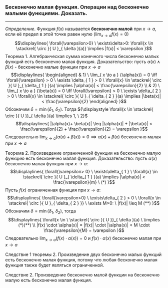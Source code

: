 ### Бесконечно малая функция. Операции над бесконечно малыми функциями. Доказать.
---
*Определение*. Функция ${\displaystyle f(x)}$ называется **бесконечно малой** при ${\displaystyle x \to a}$, если её предел в этой точке равен нулю (${\displaystyle \lim_{ x \to a } {f(x)} = 0}$)
$$\displaylines{
\forall{\varepsilon>0} \ \exists\delta>0: \forall{x \in  \stackrel{ \circ }{ U }_{ \delta }(a)} \implies  |f(x)| < \varepsilon
}$$
Теорема 1. Алгебраическая сумма конечного числа бесконечно малых функций есть бесконечно малая функция.
Доказательство: пусть ${\displaystyle \alpha(x) \wedge \beta(x)}$ - бесконечно малые функции при ${\displaystyle  x \to a}$
$$\displaylines{
\begin{aligned}
& 1) \ \lim_{ x \to a } {\alpha(x)} = 0 \iff  \forall{\varepsilon} > 0  \ \exists \delta_{ 1 } > 0 \ \forall{x} \in \stackrel{ \circ }{ U }_{ \delta_{ 1 } }(a) \implies  |\alpha(x)| < \frac{\varepsilon}{2} \\
& 2) \ \lim_{ x \to a } {\beta(x)} = 0 \iff  \forall{\varepsilon} > 0  \ \exists \delta_{ 2 } > 0 \ \forall{x} \in \stackrel{ \circ }{ U }_{ \delta_{ 2 } }(a) \implies  |\beta(x)| < \frac{\varepsilon}{2}
\end{aligned}
}$$
Обозначим ${\displaystyle \delta = \min(\delta_{ 1 }, \ \delta_{ 2 })}$. Тогда ${\displaystyle \forall{x \in \stackrel{ \circ }{ U }}_{ \delta }(a) \implies 1, \ 2}$
$$\displaylines{
|\alpha(x)+ \beta(x)| \leq |\alpha(x)| + |\beta(x)| < \frac{\varepsilon}{2} + \frac{\varepsilon}{2} = \varepsilon
}$$
Следовательно ${\displaystyle \lim_{ x \to a } {(\alpha(x) + \beta(x)) = 0 \implies \alpha(x) + \beta(x)}}$ бесконечно малая при ${\displaystyle x \to a}$

Теорема 2. Произведение ограниченной функции на бесконечно малую функцию есть бесконечно малая функция.
Доказательство: пусть ${\displaystyle \alpha(x)}$ бесконечно малая функция при ${\displaystyle x \to a}$:
$$\displaylines{
\forall{\varepsilon> 0} \ \exists\delta_{ 1 } \ \forall{x} \in  \stackrel{ \circ }{ U }_{ \delta_{ 1 } }(a) \implies |\alpha(x)| < \frac{\varepsilon}{m} \ (*)
}$$
Пусть ${\displaystyle f(x)}$ ограниченная функция при ${\displaystyle x \to a}$:
$$\displaylines{
\forall{\varepsilon>0} \ \exists\delta_{ 2 } > 0 \ \forall{x \in \stackrel{ \circ }{ U }_{ \delta_{ 2 } }} \ \exists M>0: \ |f(x)| \leq M (**)
}$$
Обозначим ${\displaystyle \delta = \min(\delta_{ 1 }, \ \delta_{ 2 })}$, тогда
$$\displaylines{
\forall{x \in \ \stackrel{ \circ }{ U }}_{ \delta }(a) \ \implies  (*)(**) \\
|f(x) \cdot  \alpha(x)| = |f(x)| \cdot  |\alpha(x)| < M \cdot  \frac{\varepsilon}{M} = \varepsilon
}$$
Следовательно ${\displaystyle \lim_{ x \to a } {(f(x) \cdot \alpha(x)) = 0}}$ и ${\displaystyle f(x)\cdot\alpha(x) }$ бесконечно малая при ${\displaystyle x \to a}$

Следствие 1 теоремы 2. Произведение двух бесконечно малых функций есть бесконечно малая функция, потому что любая бесконечно малая функция также будет являться ограниченной.

Следствие 2. Произведение бесконечно малой функции на бесконечно малую есть бесконечно малая функция.
